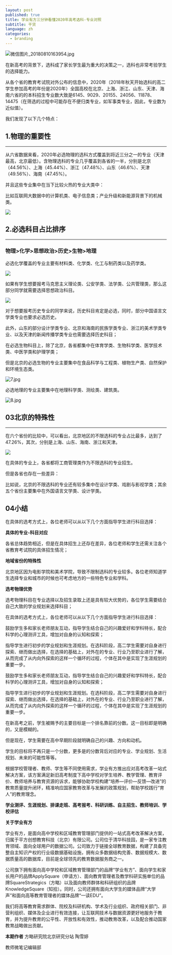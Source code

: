```yaml
---
layout: post
published: true
title: 学业有方三分钟看懂2020年高考选科-专业对照
subtitle: 干货
language: zh
categories:
  - branding
---
```


![微信图片_20180810163954.jpg]({{site.baseurl}}/image/微信图片_20180810163954.jpg)


在新高考的背景下，选科成了家长学生最为重大的决策之一，选科也非常考验学生的选择能力。

从各个省的教育考试院对外公布的信息中，2020年（2018年秋天开始选科的高二学生参加高考的年份是2020年）全国高校在北京、上海、浙江、山东、天津、海南六省的的本科招生专业数大致是6145、9029、20155、24056、11878、14475（在筛选的过程中可能存在不便归类专业，如军事类专业，因此，专业数为近似值）。

我们发现了以下几个特点：

## **1.物理的重要性**
------------------

从六省数据来看，2020年必选物理的选科方式覆盖到将近三分之一的专业（天津最高，北京最低）。含物理选科的专业几乎覆盖到各省的一半，分别是北京（44.56%）、上海（45.44%）、浙江（47.48%）、山东（46.6%）、天津（49.56%）、海南（47.45%）。

并且这些专业集中在当下比较火热的专业大类中：

比如互联网大数据中的计算机类、电子信息类；产业升级和新能源背景下的机械类。

![]({{site.baseurl}}/image/%E5%BE%AE%E4%BF%A1%E5%9B%BE%E7%89%87_20180810164239.jpg)


## **2.必选科目占比排序**
-----------------------

### **物理>化学>思想政治>历史>生物>地理**

必选化学覆盖的专业主要有材料类、化学类、化工与制药类以及药学类。

![]({{site.baseurl}}/image/4.jpg)

如果有学生想要报考马克思主义理论类、公安学类、法学类、公共管理类，那么这部分同学就需要选择思想政治科目。

![]({{site.baseurl}}/image/5.jpg)

对于想要报考历史专业的同学来说，历史科目肯定是必选，同时，部分中国语言文学类专业也要求必选历史。

此外，山东的部分设计学类专业、北京和海南的民族学类专业、浙江的美术学类专业、以及天津的新闻传播学类专业也需要选择历史科目；

在必选生物科目上，除了北京，各省都集中在体育学类、生物科学类、医学技术类、中医学类和护理学类；

但是北京的必选生物的专业主要集中在食品科学与工程类、植物生产类、自然保护和环境生态类。

![7.jpg]({{site.baseurl}}/image/7.jpg)

必选地理的专业主要集中在地理科学类、测绘类、建筑类。

![8.jpg]({{site.baseurl}}/image/8.jpg)



## 03北京的特殊性
-----------------
在六个省份的比较中，可以看出，北京地区的不限选科的专业占比最多，达到了47.26%，其次，分别是上海、山东、海南、浙江和天津。

![]({{site.baseurl}}/image/%E5%BE%AE%E4%BF%A1%E5%9B%BE%E7%89%87_20180810165019.jpg)

在具体的专业上，各省都将工商管理类作为不限选科的专业招生。

但是各省也存在一些差异：

比如说，北京的不限选科的专业还有较多集中在设计学类、戏剧与影视学类；其余五个省份主要集中在外国语言文学类、设计学类。

## 04小结


在具体的选考方式上，各位老师可以从以下几个方面指导学生进行科目选择：

**具体的专业-科目对应**

各省总体趋势相近，但是在具体招生上还存在差异，各位老师和学生还需关注各个省教育考试院的具体招生情况；

**地域省份的特殊性**

北京地区因为电影学院和美术学院，导致不限制选科的专业较多。各位老师知道学生选择专业和城市的时候也可考虑地方的一些特色专业和学科。

**选考物理优势**

选考物理科目在专业选择以及招生录取上还是具有较大优势的，各位学生需要结合自己大致的学业规划来选择科目；

在具体的选考方式上，各位老师可以从以下几个方面指导学生进行科目选择：

鼓励学生多和家长老师朋友互动，指导学生结合自己的兴趣爱好和学科特长，配合科学的心理测评工具，增加对自身的认知和探索；

指导学生进行初步的学业规划和生涯规划。在选科阶段，高二学生需要对自身进行探索、继而做出选择，在选择的基础上，对外在的专业、行业乃至职业进行了解，从而完成了从内向外探索的这样一个循环的过程，个体在其中是实现了生涯规划的重要一步。

鼓励学生多和家长老师朋友互动，指导学生结合自己的兴趣爱好和学科特长，配合科学的心理测评工具，增加对自身的认知和探索；

指导学生进行初步的学业规划和生涯规划。在选科阶段，高二学生需要对自身进行探索、继而做出选择，在选择的基础上，对外在的专业、行业乃至职业进行了解，从而完成了从内向外探索的这样一个循环的过程，个体在其中是实现了生涯规划的重要一步。

在新高考之前，学生被赐予的主要目标是一个排名靠前的分数。这一目标即是明确的，又是模糊的。

但是现在，学生需要在高中早期阶段就明确自己的兴趣、方向和动机。

学生的目标将不再只是一个分数，更多是的分数背后对应的专业、学业规划、生活规划、未来的可能性等等。

根据学校管理者、教师、学生等不同使用需求，学业有方推出应对高考改革一站式解决方案，该方案满足新旧高考制度下高中学校对学生培养、教学管理、教育评价、教师培养与教育资源的诉求，能够协助学校构建“培养—评价—反馈—改进”的教育质量提升闭环，精准响应国家教育改革与发展的政策规划，帮助学校践行“育人”的教育理念。

**学业测评、生涯规划、排课走班、高考报考、科研训练、自主招生、教师培训、学校评估**

**关于学业有方**

学业有方，是面向高中学校和区域教育管理部门提供的一站式高考改革解决方案，归属于平方创想教育科技（北京）有限公司。公司位于清华科技园，是一家专注教育领域、面向全球用户的数据公司。公司致力于链接全球教育数据，构建了具备完整自主知识产权的行业级数据基础设施，拥有众多数据结构完善、数据规模大、数据质量高的数据库，目前是全球领先的教育数据服务商之一。

公司旗下拥有面向高中学校和区域教育管理部门的品牌“学业有方”、面向学生和家长用户的品牌ApplySquare（申请方）、面向教育管理者及教学科研实施单位的品牌SquareStrategics（方略）以及面向教师群体和科研组织的品牌KnowledgeSquare（知拾）。同时，公司还拥有面向大学生的媒体品牌“大学声”和面向高等教育管理者的媒体品牌“一读EDU”。

我们将高等教育需求群体、院校及科研机构、学术及行业组织、政府相关部门、非营利组织、媒体及企业进行有效连接，让互联网技术与数据资源更好地服务于教育，并为提升教育的公平性、开放性和有效性，推动教育改革，以及配合推动国家教育战略做出贡献。



**本期作者**
方略研究院北京研究分站 陶雪婷

教师微笔记编辑部
